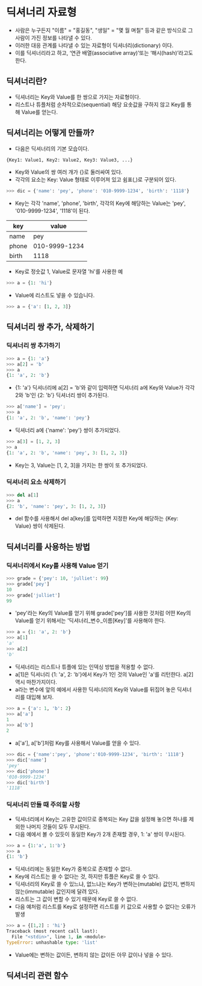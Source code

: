 # 딕셔너리 자료형
- 사람은 누구든지 "이름" = "홍길동", "생일" = "몇 월 며칠" 등과 같은 방식으로 그 사람이 가진 정보를 나타낼 수 있다. 
- 이러한 대응 관계를 나타낼 수 있는 자료형이 딕셔너리(dictionary) 이다.
- 이를 딕셔너리라고 하고, ‘연관 배열(associative array)’또는 ‘해시(hash)’라고도 한다.

## 딕셔너리란?

- 딕셔너리는 Key와 Value를 한 쌍으로 가지는 자료형이다. 
- 리스트나 튜플처럼 순차적으로(sequential) 해당 요솟값을 구하지 않고 Key를 통해 Value를 얻는다.


## 딕셔너리는 어떻게 만들까?

- 다음은 딕셔너리의 기본 모습이다.

```python
{Key1: Value1, Key2: Value2, Key3: Value3, ...}
```

- Key와 Value의 쌍 여러 개가 {}로 둘러싸여 있다. 
- 각각의 요소는 Key: Value 형태로 이루어져 있고 쉼표(,)로 구분되어 있다.

```python
>>> dic = {'name': 'pey', 'phone': '010-9999-1234', 'birth': '1118'}
```

-  Key는 각각 'name', 'phone', 'birth', 각각의 Key에 해당하는 Value는 'pey', '010-9999-1234', '1118'이 된다.


|key|value|
|---|----|
|name|pey|
|phone|010-9999-1234|
|birth|1118|

- Key로 정숫값 1, Value로 문자열 'hi'를 사용한 예

```python
>>> a = {1: 'hi'}
```

- Value에 리스트도 넣을 수 있습니다.

```python
>>> a = {'a': [1, 2, 3]}
```

## 딕셔너리 쌍 추가, 삭제하기

### 딕셔너리 쌍 추가하기

```python
>>> a = {1: 'a'}
>>> a[2] = 'b'
>>> a
{1: 'a', 2: 'b'}
```

- {1: 'a'} 딕셔너리에 a\[2\] = 'b'와 같이 입력하면 딕셔너리 a에 Key와 Value가 각각 2와 'b'인 {2: 'b'} 딕셔너리 쌍이 추가된다.

```python
>>> a['name'] = 'pey';
>>> a
{1: 'a', 2: 'b', 'name': 'pey'}
```

- 딕셔너리 a에 {'name': 'pey'} 쌍이 추가되었다.

```python
>>> a[3] = [1, 2, 3]
>> a
{1: 'a', 2: 'b', 'name': 'pey', 3: [1, 2, 3]}
```

- Key는 3, Value는 \[1, 2, 3\]을 가지는 한 쌍이 또 추가되었다.

### 딕셔너리 요소 삭제하기

```python
>>> del a[1]
>>> a
{2: 'b', 'name': 'pey', 3: [1, 2, 3]}
```

- del 함수를 사용해서 del a\[key\]를 입력하면 지정한 Key에 해당하는 {Key: Value} 쌍이 삭제된다.

## 딕셔너리를 사용하는 방법

### 딕셔너리에서 Key를 사용해 Value 얻기

```python
>>> grade = {'pey': 10, 'julliet': 99}
>>> grade['pey']
10
>>> grade['julliet']
99
```

- 'pey'라는 Key의 Value를 얻기 위해 grade\['pey'\]를 사용한 것처럼 어떤 Key의 Value를 얻기 위해서는 '딕셔너리_변수_이름\[Key\]'를 사용해야 한다.

```python
>>> a = {1: 'a', 2: 'b'}
>>> a[1]
'a'
>>> a[2]
'b'
```

- 딕셔너리는 리스트나 튜플에 있는 인덱싱 방법을 적용할 수 없다. 
- a\[1\]은 딕셔너리 {1: 'a', 2: 'b'}에서 Key가 1인 것의 Value인 'a'를 리턴한다. a\[2\] 역시 마찬가지이다.
- a라는 변수에 앞의 예에서 사용한 딕셔너리의 Key와 Value를 뒤집어 놓은 딕셔너리를 대입해 보자.

```python
>>> a = {'a': 1, 'b': 2}
>>> a['a']
1
>>> a['b']
2
```

- a\['a'\], a\['b'\]처럼 Key를 사용해서 Value를 얻을 수 있다.

```python
>>> dic = {'name':'pey', 'phone':'010-9999-1234', 'birth': '1118'}
>>> dic['name']
'pey'
>>> dic['phone']
'010-9999-1234'
>>> dic['birth']
'1118'
```

### 딕셔너리 만들 때 주의할 사항

- 딕셔너리에서 Key는 고유한 값이므로 중복되는 Key 값을 설정해 놓으면 하나를 제외한 나머지 것들이 모두 무시된다.
- 다음 예에서 볼 수 있듯이 동일한 Key가 2개 존재할 경우, 1: 'a' 쌍이 무시된다.

```python
>>> a = {1:'a', 1:'b'}
>>> a
{1: 'b'}
```

- 딕셔너리에는 동일한 Key가 중복으로 존재할 수 없다.
- Key에 리스트는 쓸 수 없다는 것,  하지만 튜플은 Key로 쓸 수 있다.
- 딕셔너리의 Key로 쓸 수 있느냐, 없느냐는 Key가 변하는(mutable) 값인지, 변하지 않는(immutable) 값인지에 달려 있다. 
- 리스트는 그 값이 변할 수 있기 때문에 Key로 쓸 수 없다. 
- 다음 예처럼 리스트를 Key로 설정하면 리스트를 키 값으로 사용할 수 없다는 오류가 발생

```python
>>> a = {[1,2] : 'hi'}
Traceback (most recent call last):
  File "<stdin>", line 1, in <module>
TypeError: unhashable type: 'list'
```

- Value에는 변하는 값이든, 변하지 않는 값이든 아무 값이나 넣을 수 있다.

## 딕셔너리 관련 함수